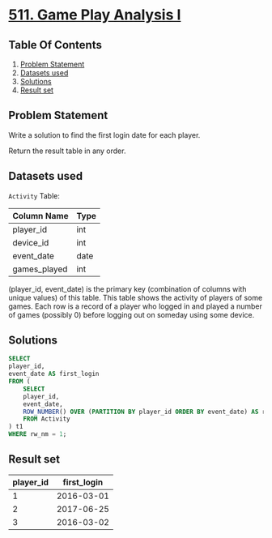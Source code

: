 # [511. Game Play Analysis I](https://leetcode.com/problems/game-play-analysis-i/description/)

## Table Of Contents
1. [Problem Statement]()
2. [Datasets used]()
3. [Solutions]()
4. [Result set]()

## Problem Statement

Write a solution to find the first login date for each player.

Return the result table in any order.

## Datasets used

```Activity``` Table:

| Column Name  | Type    |
| ------------ | ------- |
| player_id    | int     |
| device_id    | int     |
| event_date   | date    |
| games_played | int     |

(player_id, event_date) is the primary key (combination of columns with unique values) of this table.
This table shows the activity of players of some games.
Each row is a record of a player who logged in and played a number of games (possibly 0) before logging out on someday using some device.

## Solutions

```sql
SELECT
player_id,
event_date AS first_login
FROM (
    SELECT
    player_id,
    event_date,
    ROW_NUMBER() OVER (PARTITION BY player_id ORDER BY event_date) AS rw_nm
    FROM Activity
) t1
WHERE rw_nm = 1;
```

## Result set

| player_id | first_login |
| --------- | ----------- |
| 1         | 2016-03-01  |
| 2         | 2017-06-25  |
| 3         | 2016-03-02  |